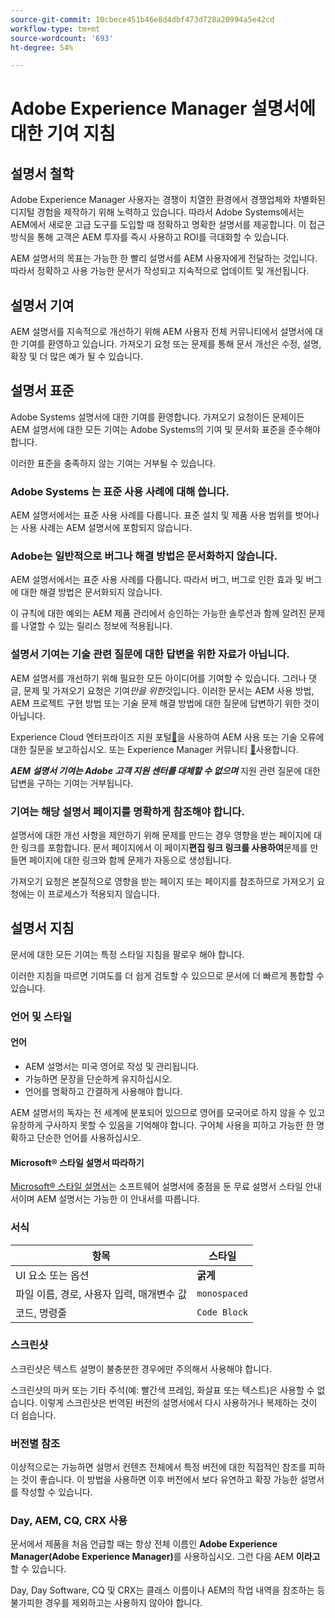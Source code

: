 ```yaml
---
source-git-commit: 10cbece451b46e8d4dbf473d728a20994a5e42cd
workflow-type: tm+mt
source-wordcount: '693'
ht-degree: 54%

---
```

# Adobe Experience Manager 설명서에 대한 기여 지침

## 설명서 철학

Adobe Experience Manager 사용자는 경쟁이 치열한 환경에서 경쟁업체와 차별화된 디지털 경험을 제작하기 위해 노력하고 있습니다. 따라서 Adobe Systems에서는 AEM에서 새로운 고급 도구를 도입할 때 정확하고 명확한 설명서를 제공합니다. 이 접근 방식을 통해 고객은 AEM 투자를 즉시 사용하고 ROI를 극대화할 수 있습니다.

AEM 설명서의 목표는 가능한 한 빨리 설명서를 AEM 사용자에게 전달하는 것입니다. 따라서 정확하고 사용 가능한 문서가 작성되고 지속적으로 업데이트 및 개선됩니다.

## 설명서 기여

AEM 설명서를 지속적으로 개선하기 위해 AEM 사용자 전체 커뮤니티에서 설명서에 대한 기여를 환영하고 있습니다. 가져오기 요청 또는 문제를 통해 문서 개선은 수정, 설명, 확장 및 더 많은 예가 될 수 있습니다.

## 설명서 표준

Adobe Systems 설명서에 대한 기여를 환영합니다. 가져오기 요청이든 문제이든 AEM 설명서에 대한 모든 기여는 Adobe Systems의 기여 및 문서화 표준을 준수해야 합니다.

이러한 표준을 충족하지 않는 기여는 거부될 수 있습니다.

### Adobe Systems 는 표준 사용 사례에 대해 씁니다.

AEM 설명서에서는 표준 사용 사례를 다룹니다. 표준 설치 및 제품 사용 범위를 벗어나는 사용 사례는 AEM 설명서에 포함되지 않습니다.

### Adobe는 일반적으로 버그나 해결 방법은 문서화하지 않습니다.

AEM 설명서에서는 표준 사용 사례를 다룹니다. 따라서 버그, 버그로 인한 효과 및 버그에 대한 해결 방법은 문서화되지 않습니다.

이 규칙에 대한 예외는 AEM 제품 관리에서 승인하는 가능한 솔루션과 함께 알려진 문제를 나열할 수 있는 릴리스 정보에 적용됩니다.

### 설명서 기여는 기술 관련 질문에 대한 답변을 위한 자료가 아닙니다.

AEM 설명서를 개선하기 위해 필요한 모든 아이디어를 기여할 수 있습니다. 그러나 댓글, 문제 및 가져오기 요청은 기여&#x200B;*만을 위한*&#x200B;것입니다. 이러한 문서는 AEM 사용 방법, AEM 프로젝트 구현 방법 또는 기술 문제 해결 방법에 대한 질문에 답변하기 위한 것이 아닙니다.

Experience Cloud 엔터프라이즈 지원 포털[&#128279;](https://experienceleague.adobe.com/?support-solution=General#support)을 사용하여 AEM 사용 또는 기술 오류에 대한 질문을 보고하십시오. 또는 Experience Manager 커뮤니티 [&#128279;](https://experienceleaguecommunities.adobe.com/t5/adobe-experience-manager/ct-p/adobe-experience-manager-community)사용합니다.

***AEM 설명서 기여는 Adobe 고객 지원 센터를 대체할 수 없으며*** 지원 관련 질문에 대한 답변을 구하는 기여는 거부됩니다.

### 기여는 해당 설명서 페이지를 명확하게 참조해야 합니다.

설명서에 대한 개선 사항을 제안하기 위해 문제를 만드는 경우 영향을 받는 페이지에 대한 링크를 포함합니다. 문서 페이지에서 이 페이지&#x200B;**편집 링크 링크를 사용하여**&#x200B;문제를 만들면 페이지에 대한 링크와 함께 문제가 자동으로 생성됩니다.

가져오기 요청은 본질적으로 영향을 받는 페이지 또는 페이지를 참조하므로 가져오기 요청에는 이 프로세스가 적용되지 않습니다.

## 설명서 지침

문서에 대한 모든 기여는 특정 스타일 지침을 팔로우 해야 합니다.

이러한 지침을 따르면 기여도를 더 쉽게 검토할 수 있으므로 문서에 더 빠르게 통합할 수 있습니다.

### 언어 및 스타일

#### 언어

* AEM 설명서는 미국 영어로 작성 및 관리됩니다.
* 가능하면 문장을 단순하게 유지하십시오.
* 언어를 명확하고 간결하게 사용해야 합니다.

AEM 설명서의 독자는 전 세계에 분포되어 있으므로 영어를 모국어로 하지 않을 수 있고 유창하게 구사하지 못할 수 있음을 기억해야 합니다. 구어체 사용을 피하고 가능한 한 명확하고 단순한 언어를 사용하십시오.

#### Microsoft® 스타일 설명서 따라하기

[Microsoft® 스타일 설명서](https://learn.microsoft.com/en-us/style-guide/welcome/)는 소프트웨어 설명서에 중점을 둔 무료 설명서 스타일 안내서이며 AEM 설명서는 가능한 이 안내서를 따릅니다.

### 서식

| 항목 | 스타일 |
|---|---|
| UI 요소 또는 옵션 | **굵게** |
| 파일 이름, 경로, 사용자 입력, 매개변수 값 | `monospaced` |
| 코드, 명령줄 | ```Code Block``` |

### 스크린샷

스크린샷은 텍스트 설명이 불충분한 경우에만 주의해서 사용해야 합니다.

스크린샷의 마커 또는 기타 주석(예: 빨간색 프레임, 화살표 또는 텍스트)은 사용할 수 없습니다. 이렇게 스크린샷은 번역된 버전의 설명서에서 다시 사용하거나 복제하는 것이 더 쉽습니다.

### 버전별 참조

이상적으로는 가능하면 설명서 컨텐츠 전체에서 특정 버전에 대한 직접적인 참조를 피하는 것이 좋습니다. 이 방법을 사용하면 이후 버전에서 보다 유연하고 확장 가능한 설명서를 작성할 수 있습니다.

### Day, AEM, CQ, CRX 사용

문서에서 제품을 처음 언급할 때는 항상 전체 이름인 **Adobe Experience Manager(Adobe Experience Manager)**&#x200B;를 사용하십시오. 그런 다음 AEM **이라고**&#x200B;할 수 있습니다.

Day, Day Software, CQ 및 CRX는 클래스 이름이나 AEM의 작업 내역을 참조하는 등 불가피한 경우를 제외하고는 사용하지 않아야 합니다.